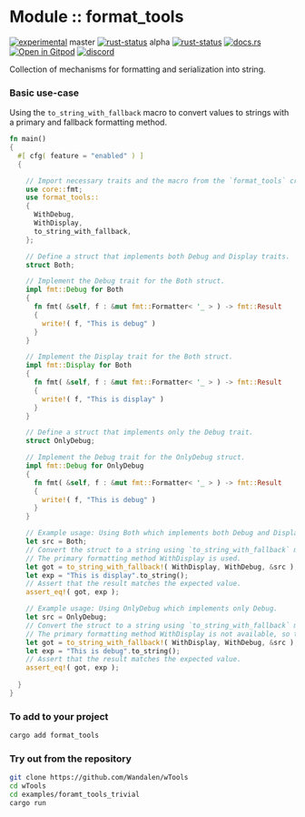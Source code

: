 # Module :: format_tools

<!--{ generate.module_header.start() }-->
 [![experimental](https://raster.shields.io/static/v1?label=&message=experimental&color=orange)](https://github.com/emersion/stability-badges#experimental)  master [![rust-status](https://github.com/Wandalen/wTools/actions/workflows/module_format_tools_push.yml/badge.svg?branch=master)](https://github.com/Wandalen/wTools/actions/workflows/module_format_tools_push.yml?query=branch%3Amaster) alpha [![rust-status](https://github.com/Wandalen/wTools/actions/workflows/module_format_tools_push.yml/badge.svg?branch=alpha)](https://github.com/Wandalen/wTools/actions/workflows/module_format_tools_push.yml?query=branch%3Aalpha) [![docs.rs](https://img.shields.io/docsrs/format_tools?color=e3e8f0&logo=docs.rs)](https://docs.rs/format_tools) [![Open in Gitpod](https://raster.shields.io/static/v1?label=try&message=online&color=eee&logo=gitpod&logoColor=eee)](https://gitpod.io/#RUN_PATH=.,SAMPLE_FILE=module%2Fcore%2Fformat_tools%2Fexamples%2Fformat_tools_trivial.rs,RUN_POSTFIX=--example%20module%2Fcore%2Fformat_tools%2Fexamples%2Fformat_tools_trivial.rs/https://github.com/Wandalen/wTools) [![discord](https://img.shields.io/discord/872391416519737405?color=eee&logo=discord&logoColor=eee&label=ask)](https://discord.gg/m3YfbXpUUY)
<!--{ generate.module_header.end }-->

Collection of mechanisms for formatting and serialization into string.

### Basic use-case

<!-- {{# generate.module{} #}} -->

Using the `to_string_with_fallback` macro to convert values to strings with a primary and fallback formatting method.

```rust
fn main()
{
  #[ cfg( feature = "enabled" ) ]
  {

    // Import necessary traits and the macro from the `format_tools` crate.
    use core::fmt;
    use format_tools::
    {
      WithDebug,
      WithDisplay,
      to_string_with_fallback,
    };

    // Define a struct that implements both Debug and Display traits.
    struct Both;

    // Implement the Debug trait for the Both struct.
    impl fmt::Debug for Both
    {
      fn fmt( &self, f : &mut fmt::Formatter< '_ > ) -> fmt::Result
      {
        write!( f, "This is debug" )
      }
    }

    // Implement the Display trait for the Both struct.
    impl fmt::Display for Both
    {
      fn fmt( &self, f : &mut fmt::Formatter< '_ > ) -> fmt::Result
      {
        write!( f, "This is display" )
      }
    }

    // Define a struct that implements only the Debug trait.
    struct OnlyDebug;

    // Implement the Debug trait for the OnlyDebug struct.
    impl fmt::Debug for OnlyDebug
    {
      fn fmt( &self, f : &mut fmt::Formatter< '_ > ) -> fmt::Result
      {
        write!( f, "This is debug" )
      }
    }

    // Example usage: Using Both which implements both Debug and Display.
    let src = Both;
    // Convert the struct to a string using `to_string_with_fallback` macro.
    // The primary formatting method WithDisplay is used.
    let got = to_string_with_fallback!( WithDisplay, WithDebug, &src );
    let exp = "This is display".to_string();
    // Assert that the result matches the expected value.
    assert_eq!( got, exp );

    // Example usage: Using OnlyDebug which implements only Debug.
    let src = OnlyDebug;
    // Convert the struct to a string using `to_string_with_fallback` macro.
    // The primary formatting method WithDisplay is not available, so the fallback WithDebug is used.
    let got = to_string_with_fallback!( WithDisplay, WithDebug, &src );
    let exp = "This is debug".to_string();
    // Assert that the result matches the expected value.
    assert_eq!( got, exp );
    
  }
}
```

### To add to your project

```sh
cargo add format_tools
```

### Try out from the repository

```sh
git clone https://github.com/Wandalen/wTools
cd wTools
cd examples/foramt_tools_trivial
cargo run
```

